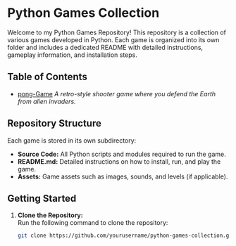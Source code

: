 # Python Games Collection

Welcome to my Python Games Repository! This repository is a collection of various games developed in Python. Each game is organized into its own folder and includes a dedicated README with detailed instructions, gameplay information, and installation steps.

## Table of Contents

-  [pong-Game](pong-Game)
  *A retro-style shooter game where you defend the Earth from alien invaders.*

## Repository Structure

Each game is stored in its own subdirectory:
- **Source Code:** All Python scripts and modules required to run the game.
- **README.md:** Detailed instructions on how to install, run, and play the game.
- **Assets:** Game assets such as images, sounds, and levels (if applicable).

## Getting Started

1. **Clone the Repository:**  
   Run the following command to clone the repository:
   ```bash
   git clone https://github.com/yourusername/python-games-collection.git

